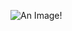 ![An Image!](https://user-images.githubusercontent.com/97639434/149247922-1eb4a393-9bbb-4d5d-b022-58c30105b0f4.png)

